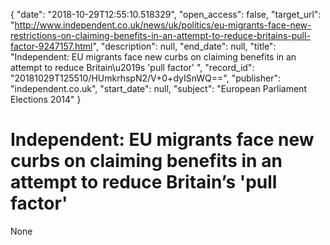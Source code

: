 {
  "date": "2018-10-29T12:55:10.518329", 
  "open_access": false, 
  "target_url": "http://www.independent.co.uk/news/uk/politics/eu-migrants-face-new-restrictions-on-claiming-benefits-in-an-attempt-to-reduce-britains-pull-factor-9247157.html", 
  "description": null, 
  "end_date": null, 
  "title": "Independent:  EU migrants face new curbs on claiming benefits in an attempt to reduce Britain\u2019s 'pull factor' ", 
  "record_id": "20181029T125510/HUmkrhspN2/V+0+dyISnWQ==", 
  "publisher": "independent.co.uk", 
  "start_date": null, 
  "subject": "European Parliament Elections 2014"
}

# Independent:  EU migrants face new curbs on claiming benefits in an attempt to reduce Britain’s 'pull factor' 

None